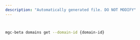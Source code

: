 ```yaml
---
description: "Automatically generated file. DO NOT MODIFY"
---
```


```bash


mgc-beta domains get --domain-id {domain-id}

```